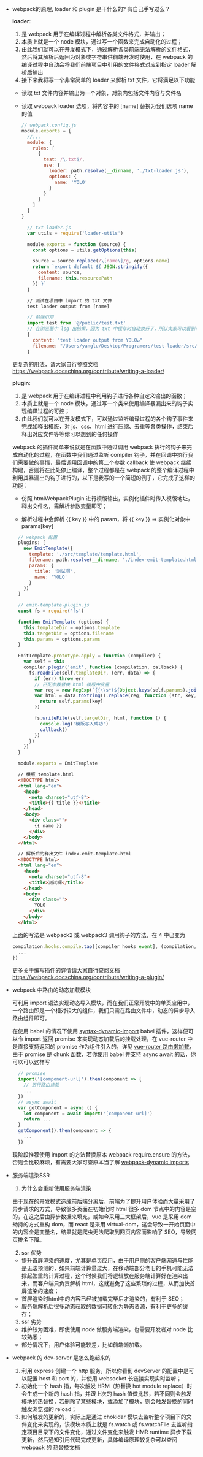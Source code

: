 * webpack的原理, loader 和 plugin 是干什么的? 有自己手写过么 ?

  **loader**:
  1. 是 webpack 用于在编译过程中解析各类文件格式，并输出；
  2. 本质上就是一个 node 模块，通过写一个函数来完成自动化的过程；
  3. 由此我们就可以在开发模式下，通过解析各类前端无法解析的文件格式，然后将其解析后返回为对象或字符串供前端开发时使用，在 webpack 的编译过程中自动会将我们前端项目中引用的文件格式对应到指定 loader 解析后输出
  4. 接下来我将写一个非常简单的 loader 来解析 txt 文件，它将满足以下功能
    * 读取 txt 文件内容并输出为一个对象，对象内包括文件内容与文件名
    * 读取 webpack loader 选项，将内容中的 [name] 替换为我们选项 name 的值
      ```js
      // webpack.config.js
      module.exports = {
        //...
        module: {
          rules: [
            {
              test: /\.txt$/,
              use: {
                loader: path.resolve(__dirname, './txt-loader.js'),
                options: {
                  name: 'YOLO'
                }
              }
            }
          ]
        }
      }
      ```

      ```js
        // txt-loader.js
        var utils = require('loader-utils')

        module.exports = function (source) {
          const options = utils.getOptions(this)

          source = source.replace(/\[name\]/g, options.name)
          return `export default ${ JSON.stringify({
            content: source,
            filename: this.resourcePath
          }) }`
        }
      ```
      ```txt
        // 测试在项目中 import 的 txt 文件
        test loader output from [name]
      ```
      ```js
        // 前端引用
        import test from '@/public/test.txt'
        // 在浏览器中 log 出结果，因为 txt 中保存时自动换行了，所以大家可以看到存在一个换行符
        {
          content: "test loader output from YOLO↵"
          filename: "/Users/yanglu/Desktop/Programers/test-loader/src/public/test.txt"
        }
      ```
  更复杂的用法，请大家自行参照文档<br>
  https://webpack.docschina.org/contribute/writing-a-loader/

  **plugin**:
  1. 是 webpack 用于在编译过程中利用钩子进行各种自定义输出的函数；
  2. 本质上就是一个 node 模块，通过写一个类来使用编译暴漏出来的钩子实现编译过程的可控；
  3. 由此我们就可以在开发模式下，可以通过监听编译过程的各个钩子事件来完成如释出模版，对 js、css、html 进行压缩、去重等各类操作，结束后释出对应文件等等你可以想到的任何操作

    webpack 的插件简单来说就是在函数中通过调用 webpack 执行的钩子来完成自动化的过程，在函数中我们通过监听 compiler 钩子，并在回调中执行我们需要做的事情，最后调用回调中的第二个参数 callback 使 webpack 继续构建，否则将在此处停止编译，整个过程都是在 webpack 的整个编译过程中利用其暴漏出的钩子进行的，以下是我写的一个简短的例子，它完成了这样的功能：

    * 仿照 htmlWebpackPlugin 进行模版输出，实例化插件时传入模版地址，释出文件名，需解析参数变量即可；

    * 解析过程中会解析 {{ key }} 中的 param，将 {{ key }} => 实例化对象中 params[key]

    ```js
      // webpack 配置
      plugins: [
        new EmitTemplate({
          template: './src/template/template.html',
          filename: path.resolve(__dirname, './index-emit-template.html'),
          params: {
            title: '测试啊',
            name: 'YOLO'
          }
        })
      ]

      // emit-template-plugin.js
      const fs = require('fs')

      function EmitTemplate (options) {
        this.templateDir = options.template
        this.targetDir = options.filename
        this.params = options.params
      }

      EmitTemplate.prototype.apply = function (compiler) {
        var self = this
        compiler.plugin('emit', function (compilation, callback) {
          fs.readFile(self.templateDir, (err, data) => {
            if (err) throw err
            // 匹配参数替换 html 模版中变量
            var reg = new RegExp(`{{\\s*(${Object.keys(self.params).join('|')})\\s*}}`, 'g')
            var html = data.toString().replace(reg, function (str, key, index) {
              return self.params[key]
            })

            fs.writeFile(self.targetDir, html, function () {
              console.log('模版写入成功')
              callback()
            })
          })
        })
      }

      module.exports = EmitTemplate
    ```
    ```html
      // 模版 template.html
      <!DOCTYPE html>
      <html lang="en">
        <head>
          <meta charset="utf-8">
          <title>{{ title }}</title>
        </head>
        <body>
          <div class="">
            {{ name }}
          </div>
        </body>
      </html>

      // 解析后的释出文件 index-emit-template.html
      <!DOCTYPE html>
      <html lang="en">
        <head>
          <meta charset="utf-8">
          <title>测试啊</title>
        </head>
        <body>
          <div class="">
            YOLO
          </div>
        </body>
      </html>
    ```
    上面的写法是 webpack2 或 webpack3 调用钩子的方法，在 4 中已变为
    ```js
    compilation.hooks.compile.tap([compiler hooks event], (compilation, callback) => {
      ...
    })
    ```
    更多关于编写插件的详情请大家自行查阅文档<br>
    https://webpack.docschina.org/contribute/writing-a-plugin/

* webpack 中路由的动态加载模块

  可利用 import 语法实现动态导入模块，而在我们正常开发中的单页应用中，一个路由即是一个相对较大的组件，我们只需在路由文件中，动态的异步导入路由组件即可。

  在使用 babel 的情况下使用 [syntax-dynamic-import](https://babeljs.io/docs/en/babel-plugin-syntax-dynamic-import/) babel 插件，这样便可以令 import 返回 promise 来实现动态加载后的挂载处理，在 vue-router 中是直接支持返回的 promise 作为组件引入的，详见 [vue-router 路由懒加载](https://router.vuejs.org/zh/guide/advanced/lazy-loading.html)，由于 promise 是 chunk 函数，若你使用 babel 并支持 async await 的话，你可以可以这样写
  ```js
    // promise
    import('[component-url]').then(component => {
      // 进行路由挂载
      ...
    })
    // async await
    var getComponent = async () {
      let component = await import('[component-url]')
      return ...
    }
    getComponent().then(component => {
      ...
    })
  ```

  现阶段推荐使用 import 的方法替换原本 webpack require.ensure 的方法，否则会比较麻烦，有需要大家可查原本当了解 [webpack-dynamic imports](https://webpack.docschina.org/guides/code-splitting/#%E5%8A%A8%E6%80%81%E5%AF%BC%E5%85%A5-dynamic-imports-)

* 服务端渲染SSR
  1. 为什么会重新使用服务端渲染

    由于现在的开发模式造成前后端分离后，前端为了提升用户体验而大量采用了异步请求的方式，导致很多页面在初始化时 html 很多 dom 节点中的内容是空的，在这之后由异步数据来填充，或如今采用三大框架后，vue 是采用 dom 劫持的方式重构 dom，而 react 是采用 virtual-dom，这会导致一开始页面中的内容全是变量名，结果就是爬虫无法爬取到网页内容而影响了 SEO，导致网页排名下降。
    
  2. ssr 优势
    * 提升首屏渲染的速度，尤其是单页应用，由于用户侧的客户端网速与性能是无法预测的，如果前端计算量过大，在移动端部分老旧的手机可能无法撑起繁重的计算过程，这个时候我们将逻辑放在服务端计算好在渲染出来，而客户端只负责解析 html，这就避免了这些繁琐的过程，从而加快首屏渲染的速度；
    * 首屏渲染时html中的内容已经被加载完毕后才渲染的，有利于 SEO；
    * 服务端解析后很多动态获取的数据可转化为静态资源，有利于更多的缓存；
    
  3. ssr 劣势
    * 维护较为困难，即使使用 node 做服务端渲染，也需要开发者对 node 比较熟悉；
    * 部分情况下，用户体验可能较差，比如前端懒加载。

* webpack 的 dev-server 是怎么跑起来的
  1. 利用 express 创建一个 http 服务，所以你看到 devServer 的配置中是可以配置 host 和 port 的，并使用 websocket 长链接实现实时监听；
  2. 初始化一个 hash 指，每次触发 HRM（热替换 hot module replace）时会生成一个新的 hash 指，并跟上次的 hash 值做比较，若不同则会触发模块的热替换，若删除了某些模块，或添加了模块，则会触发替换的同时触发浏览器的 reload；
  3. 如何触发的更新的，实际上是通过 chokidar 模块去监听整个项目下的文件变化来实现的，该模块本质上就是 fs.watch 或 fs.watchFile 去监听指定项目目录下的文件变化，通过文件变化来触发 HMR runtime 异步下载更新，然后通知引用代码完成更新，具体编译原理较复杂可以查阅 webpack 的 [热替换文档](https://webpack.docschina.org/concepts/hot-module-replacement/)
